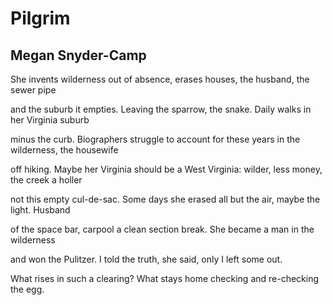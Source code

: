# Pilgrim
## Megan Snyder-Camp
She invents wilderness
out of absence, erases houses,
the husband, the sewer pipe

and the suburb it empties.
Leaving the sparrow, the snake.
Daily walks in her Virginia suburb

minus the curb. Biographers
struggle to account for these years
in the wilderness, the housewife

off hiking. Maybe her Virginia should be
a West Virginia: wilder, less money,
the creek a holler

not this empty cul-de-sac.
Some days she erased all but the air,
maybe the light. Husband

of the space bar, carpool
a clean section break. She became
a man in the wilderness

and won the Pulitzer.
I told the truth, she said,
only I left some out.

What rises in such a clearing?
What stays home
checking and re-checking the egg.